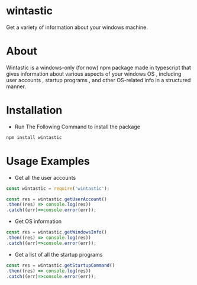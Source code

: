 # wintastic
 Get a variety of information about your windows machine.

# About
 Wintastic is a windows-only (for now) npm package made in typescript that gives information about various aspects of your windows OS , including user accounts , startup programs , and other OS-related info in a structured manner.


# Installation
- Run The Following Command to install the package
 ```sh
 npm install wintastic
 ```

# Usage Examples
- Get all the user accounts
```js
const wintastic = require('wintastic');

const res = wintastic.getUserAccount()
.then((res) => console.log(res))
.catch((err)=>console.error(err));
```

- Get OS information
```js
const res = wintastic.getWindowsInfo()
.then((res) => console.log(res))
.catch((err)=>console.error(err));
```

- Get a list of all the startup programs
```js
const res = wintastic.getStartupCommand()
.then((res) => console.log(res))
.catch((err)=>console.error(err));
```

